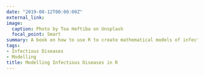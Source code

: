 ```yaml
---
date: "2019-08-12T00:00:00Z"
external_link:
image:
  caption: Photo by Toa Heftiba on Unsplash
  focal_point: Smart
summary: A book on how to use R to create mathematical models of infectious diseases.
tags:
- Infectious Diseases
- Modelling
title: Modelling Infectious Diseases in R
---
```

